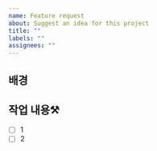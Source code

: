 ```yaml
---
name: Feature request
about: Suggest an idea for this project
title: ""
labels: ""
assignees: ""
---
```


## 배경

## 작업 내용⚒️

- [ ] 1
- [ ] 2

